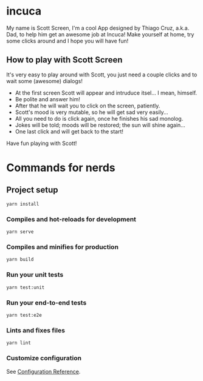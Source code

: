 # incuca

My name is Scott Screen, I'm a cool App designed by Thiago Cruz, a.k.a. Dad, to help him get an awesome job at Incuca!
Make yourself at home, try some clicks around and I hope you will have fun!

## How to play with Scott Screen

It's very easy to play around with Scott, you just need a couple clicks and to wait some (awesome) dialogs!

- At the first screen Scott will appear and intruduce itsel... I mean, himself.
- Be polite and answer him!
- After that he will wait you to click on the screen, patiently.
- Scott's mood is very mutable, so he will get sad very easily...
- All you need to do is click again, once he finishes his sad monolog.
- Jokes will be told; moods will be restored; the sun will shine again...
- One last click and will get back to the start!

Have fun playing with Scott!

# Commands for nerds

## Project setup
```
yarn install
```

### Compiles and hot-reloads for development
```
yarn serve
```

### Compiles and minifies for production
```
yarn build
```

### Run your unit tests
```
yarn test:unit
```

### Run your end-to-end tests
```
yarn test:e2e
```

### Lints and fixes files
```
yarn lint
```

### Customize configuration
See [Configuration Reference](https://cli.vuejs.org/config/).
